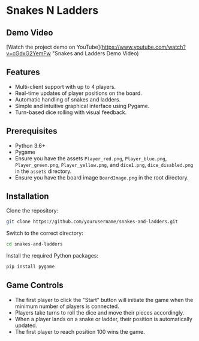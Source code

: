 # Snakes N Ladders

## Demo Video
[Watch the project demo on YouTube](https://www.youtube.com/watch?v=cGdxG2YemFw "Snakes and Ladders Demo Video)
## Features

- Multi-client support with up to 4 players.
- Real-time updates of player positions on the board.
- Automatic handling of snakes and ladders.
- Simple and intuitive graphical interface using Pygame.
- Turn-based dice rolling with visual feedback.

## Prerequisites

- Python 3.6+
- Pygame
- Ensure you have the assets `Player_red.png`, `Player_blue.png`, `Player_green.png`, `Player_yellow.png`, and `dice1.png`, `dice_disabled.png` in the `assets` directory.
- Ensure you have the board image `BoardImage.png` in the root directory.

## Installation

Clone the repository:
```bash
git clone https://github.com/yourusername/snakes-and-ladders.git
```
Switch to the correct directory:
```bash
cd snakes-and-ladders
```
Install the required Python packages:
```bash
pip install pygame
```
## Game Controls

- The first player to click the "Start" button will initiate the game when the minimum number of players is connected.
- Players take turns to roll the dice and move their pieces accordingly.
- When a player lands on a snake or ladder, their position is automatically updated.
- The first player to reach position 100 wins the game.
